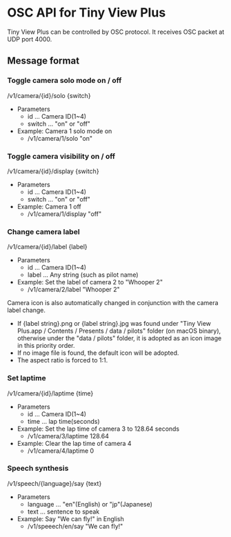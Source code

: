# OSC API for Tiny View Plus

Tiny View Plus can be controlled by OSC protocol. It receives OSC packet at UDP port 4000.

## Message format

### Toggle camera solo mode on / off

/v1/camera/{id}/solo {switch}

- Parameters
	- id ... Camera ID(1~4)
	- switch ... "on" or "off"
- Example: Camera 1 solo mode on
    - /v1/camera/1/solo "on"

### Toggle camera visibility on / off

/v1/camera/{id}/display {switch}

- Parameters
	- id ... Camera ID(1~4)
	- switch ... "on" or "off"
- Example: Camera 1 off
	- /v1/camera/1/display "off"

### Change camera label

/v1/camera/{id}/label {label}

- Parameters
	- id ... Camera ID(1~4)
	- label ... Any string (such as pilot name)
- Example: Set the label of camera 2 to "Whooper 2"
	- /v1/camera/2/label "Whooper 2"

Camera icon is also automatically changed in conjunction with the camera label change.

- If {label string}.png or {label string}.jpg was found under "Tiny View Plus.app / Contents / Presents / data / pilots" folder (on macOS binary), otherwise under the "data / pilots" folder,	it is adopted as an icon image in this priority order.
- If no image file is found, the default icon will be adopted.
- The aspect ratio is forced to 1:1.

### Set laptime

/v1/camera/{id}/laptime {time}

- Parameters
	- id ... Camera ID(1~4)
	- time ... lap time(seconds)
- Example: Set the lap time of camera 3 to 128.64 seconds
	- /v1/camera/3/laptime 128.64
- Example: Clear the lap time of camera 4
	- /v1/camera/4/laptime 0

### Speech synthesis

/v1/speech/{language}/say {text}

- Parameters
	- language ... "en"(English) or "jp"(Japanese)
	- text ... sentence to speak
- Example: Say "We can fly!" in English
	- /v1/speeech/en/say "We can fly!"